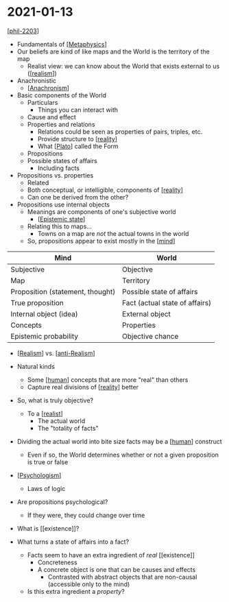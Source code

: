 # 2021-01-13

[[phil-2203]]

- Fundamentals of [[Metaphysics]]
- Our beliefs are kind of like maps and the World is the territory of the map
  - Realist view: we can know about the World that exists external to us ([[realism]])
- Anachronistic
  - [[Anachronism]]
- Basic components of the World
  - Particulars
    - Things you can interact with
  - Cause and effect
  - Properties and relations
    - Relations could be seen as properties of pairs, triples, etc.
    - Provide structure to [[reality]]
    - What [[Plato]] called the Form
  - Propositions
  - Possible states of affairs
    - Including facts
- Propositions vs. properties
  - Related
  - Both conceptual, or intelligible, components of [[reality]]
  - Can one be derived from the other?
- Propositions use internal objects
  - Meanings are components of one's subjective world
    - [[Epistemic state]]
  - Relating this to maps...
    - Towns on a map are *not* the actual towns in the world
  - So, propositions appear to exist mostly in the [[mind]]

| Mind                             | World                          |
| -------------------------------- | ------------------------------ |
| Subjective                       | Objective                      |
| Map                              | Territory                      |
| Proposition (statement, thought) | Possible state of affairs      |
| True proposition                 | Fact (actual state of affairs) |
| Internal object (idea)           | External object                |
| Concepts                         | Properties                     |
| Epistemic probability            | Objective chance               |

- [[Realism]] vs. [[anti-Realism]]
- Natural kinds
  - Some [[human]] concepts that are more "real" than others
  - Capture real divisions of [[reality]] better
- So, what is truly objective?
  - To a [[realist]]
    - The actual world
    - The "totality of facts"
- Dividing the actual world into bite size facts may be a [[human]] construct
  - Even if so, the World determines whether or not a given proposition is true or false
- [[Psychologism]]
  - Laws of logic
- Are propositions psychological?
  - If they were, they could change over time

- What is [[existence]]?
- What turns a state of affairs into a fact?
  - Facts seem to have an extra ingredient of *real* [[existence]]
    - Concreteness
    - A concrete object is one that can be causes and effects
      - Contrasted with abstract objects that are non-causal (accessible only to the mind)
  - Is this extra ingredient a *property*?

[//begin]: # "Autogenerated link references for markdown compatibility"
[phil-2203]: phil-2203 "PHIL 2203"
[Metaphysics]: metaphysics "Metaphysics"
[Realism]: realism "Realism"
[Anachronism]: anachronism "Anachronism"
[reality]: reality "Reality"
[Plato]: plato "Plato"
[Epistemic state]: epistemic-state "Epistemic State"
[mind]: mind "Mind"
[anti-Realism]: anti-realism "Anti Realism"
[human]: human "Human"
[realist]: realist "Realist"
[Psychologism]: psychologism "Psychologism"
[//end]: # "Autogenerated link references"